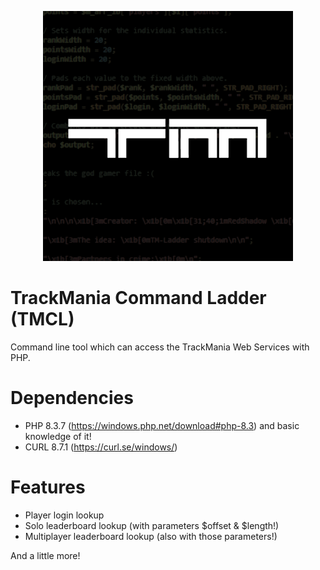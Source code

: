 <p align="center">
  <img width="400" height="400" src="https://raw.githubusercontent.com/RedShadowXD/tmcl/main/image-sq.png">
</p>

# TrackMania Command Ladder (TMCL)
Command line tool which can access the TrackMania Web Services with PHP.

# Dependencies
- PHP 8.3.7 (https://windows.php.net/download#php-8.3) and basic knowledge of it!
- CURL 8.7.1 (https://curl.se/windows/)

# Features
- Player login lookup
- Solo leaderboard lookup (with parameters $offset & $length!)
- Multiplayer leaderboard lookup (also with those parameters!)

And a little more!
